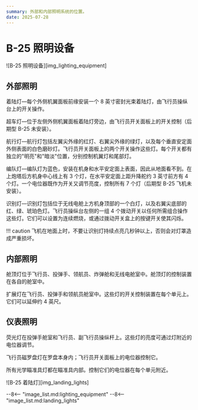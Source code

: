 ```yaml
---
summary: 外部和内部照明系统的位置。
date: 2025-07-28
---
```


# B-25 照明设备

![B-25 照明设备][img_lighting_equipment]

## 外部照明

着陆灯—每个外侧机翼面板前缘安装一个 8 英寸密封光束着陆灯，由飞行员操纵台上的开关操作。

超车灯—位于左侧外侧机翼面板着陆灯旁边，由飞行员开关面板上的开关控制（后期型 B-25 未安装）。

航行灯—航行灯包括左翼尖外缘的红灯、右翼尖外缘的绿灯，以及每个垂直安定面外侧表面的白色磨砂灯。飞行员开关面板上的两个开关操作这些灯。每个开关都有独立的"明亮"和"暗淡"位置，分别控制机翼灯和尾部灯。

编队灯—编队灯为蓝色，安装在机身和水平安定面上表面，因此从地面看不到。在上炮塔后方机身中心线上有 3 个灯，在水平安定面上距升降舵约 3 英寸前方有 4 个灯。一个电位器既作为开关又调节亮度，控制所有 7 个灯（后期型 B-25 飞机未安装）。

识别灯—识别灯包括位于无线电舱上方机身顶部的一个白灯，以及右翼尖底部的红、绿、琥珀色灯。飞行员操纵台左侧的一组 4 个拨动开关以任何所需组合操作这些灯。它们可以设置为连续燃烧，或通过拨动开关盒上的按键开关使其闪烁。

!!! caution
    飞机在地面上时，不要让识别灯持续点亮几秒钟以上，否则会对灯罩造成严重损坏。

## 内部照明

舱顶灯位于飞行员、投弹手、领航员、炸弹舱和无线电舱室中。舱顶灯的控制装置在各自的舱室中。

扩展灯在飞行员、投弹手和领航员舱室中。这些灯的开关控制装置在每个单元上。它们可以延伸约 4 英尺。

## 仪表照明

荧光灯在投弹手舱室和飞行员、副飞行员操纵杆上。这些灯的亮度可通过灯附近的电位器调节。

飞行员磁罗盘灯在罗盘本身内；飞行员开关面板上的电位器控制它。

所有光学瞄准具灯都在瞄准具内部。控制它们的电位器在每个单元附近。

![B-25 着陆灯][img_landing_lights]

<!-- links -->
--8<-- "image_list.md:lighting_equipment"
--8<-- "image_list.md:landing_lights"
